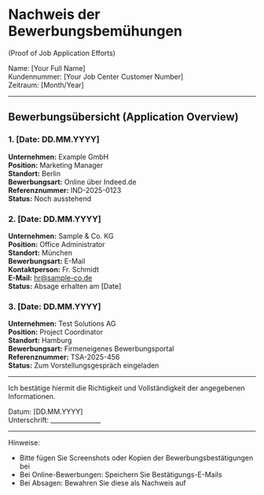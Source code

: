 # Nachweis der Bewerbungsbemühungen
(Proof of Job Application Efforts)

Name: [Your Full Name]  
Kundennummer: [Your Job Center Customer Number]  
Zeitraum: [Month/Year]

---

## Bewerbungsübersicht (Application Overview)

### 1. [Date: DD.MM.YYYY]
**Unternehmen:** Example GmbH  
**Position:** Marketing Manager  
**Standort:** Berlin  
**Bewerbungsart:** Online über Indeed.de  
**Referenznummer:** IND-2025-0123  
**Status:** Noch ausstehend

### 2. [Date: DD.MM.YYYY]
**Unternehmen:** Sample & Co. KG  
**Position:** Office Administrator  
**Standort:** München  
**Bewerbungsart:** E-Mail  
**Kontaktperson:** Fr. Schmidt  
**E-Mail:** hr@sample-co.de  
**Status:** Absage erhalten am [Date]

### 3. [Date: DD.MM.YYYY]
**Unternehmen:** Test Solutions AG  
**Position:** Project Coordinator  
**Standort:** Hamburg  
**Bewerbungsart:** Firmeneigenes Bewerbungsportal  
**Referenznummer:** TSA-2025-456  
**Status:** Zum Vorstellungsgespräch eingeladen

---

Ich bestätige hiermit die Richtigkeit und Vollständigkeit der angegebenen Informationen.

Datum: [DD.MM.YYYY]  
Unterschrift: ________________

---

Hinweise:
- Bitte fügen Sie Screenshots oder Kopien der Bewerbungsbestätigungen bei
- Bei Online-Bewerbungen: Speichern Sie Bestätigungs-E-Mails
- Bei Absagen: Bewahren Sie diese als Nachweis auf
